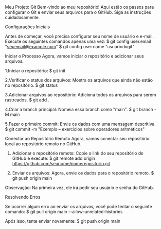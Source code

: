 Meu Projeto Git
Bem-vindo ao meu repositório! Aqui estão os passos para configurar o Git e enviar seus arquivos para o GitHub. Siga as instruções cuidadosamente.

Configurações Iniciais

Antes de começar, você precisa configurar seu nome de usuário e e-mail. Execute os seguintes comandos apenas uma vez:
$ git config user.email "seuemail@example.com"
$ git config user.name "usuariodogit"

Iniciar o Processo
 Agora, vamos iniciar o repositório e adicionar seus arquivos.

1.Iniciar o repositório:
$ git init

2.Verificar o status dos arquivos:
Mostra os arquivos que ainda não estão no repositório.
$ git status

3.Adicionar arquivos ao repositório:
Adiciona todos os arquivos para serem rastreados.
$ git add .

4.Criar a branch principal:
Nomeia essa branch como "main".
$ git branch -M main

5.Fazer o primeiro commit:
Envie os dados com uma mensagem descritiva.
$ git commit -m "Exemplo – exercícios sobre operadores aritméticos"

Conectar ao Repositório Remoto
Agora, vamos conectar seu repositório local ao repositório remoto no GitHub.

1. Adicionar o repositório remoto:
Copie o link do seu repositório do GitHub e execute:
$ git remote add origin https://github.com/seunome/nomerepositorio.git

2. Enviar os arquivos:
Agora, envie os dados para o repositório remoto.
$ git push origin main

Observação: Na primeira vez, ele irá pedir seu usuário e senha do GitHub.


Resolvendo Erros

Se ocorrer algum erro ao enviar os arquivos, você pode tentar o seguinte comando:
$ git pull origin main --allow-unrelated-histories

Após isso, tente enviar novamente:
$ git push origin main


